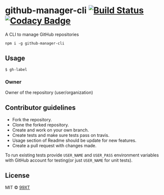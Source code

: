 # github-manager-cli [![Build Status](https://travis-ci.org/99xt/github-manager-cli.svg?branch=master)](https://travis-ci.org/99xt/github-manager-cli)  [![Codacy Badge](https://api.codacy.com/project/badge/Grade/33e92f8ba07748a987da853e90aa3f55)](https://www.codacy.com/app/99xt/github-manager-cli?utm_source=github.com&amp;utm_medium=referral&amp;utm_content=99xt/github-manager-cli&amp;utm_campaign=Badge_Grade)

A CLI to manage GitHub repositories

```
npm i -g github-manager-cli
```

## Usage

```
$ gh-label
```

### Owner

Owner of the repository (user/organization)

## Contributor guidelines

- Fork the repository.
- Clone the forked repository.
- Create and work on your own branch.
- Create tests and make sure tests pass on travis.
- Usage section of Readme should be update for new features.
- Create a pull request with changes made.

To run existing tests provide `USER_NAME` and `USER_PASS` environment variables with GitHub account for testing(or just `USER_NAME` for unit tests).

## License

MIT © [99XT](https://github.com/99xt)
